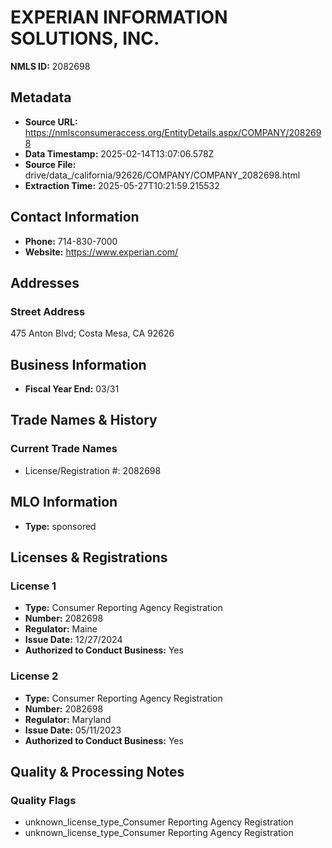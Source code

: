 # EXPERIAN INFORMATION SOLUTIONS, INC.

**NMLS ID:** 2082698

## Metadata
- **Source URL:** https://nmlsconsumeraccess.org/EntityDetails.aspx/COMPANY/2082698
- **Data Timestamp:** 2025-02-14T13:07:06.578Z
- **Source File:** drive/data_/california/92626/COMPANY/COMPANY_2082698.html
- **Extraction Time:** 2025-05-27T10:21:59.215532

## Contact Information
- **Phone:** 714-830-7000
- **Website:** https://www.experian.com/

## Addresses
### Street Address
475 Anton Blvd; Costa Mesa, CA 92626

## Business Information
- **Fiscal Year End:** 03/31

## Trade Names & History
### Current Trade Names
- License/Registration #: 2082698

## MLO Information
- **Type:** sponsored

## Licenses & Registrations

### License 1
- **Type:** Consumer Reporting Agency Registration
- **Number:** 2082698
- **Regulator:** Maine
- **Issue Date:** 12/27/2024
- **Authorized to Conduct Business:** Yes

### License 2
- **Type:** Consumer Reporting Agency Registration
- **Number:** 2082698
- **Regulator:** Maryland
- **Issue Date:** 05/11/2023
- **Authorized to Conduct Business:** Yes

## Quality & Processing Notes
### Quality Flags
- unknown_license_type_Consumer Reporting Agency Registration
- unknown_license_type_Consumer Reporting Agency Registration
